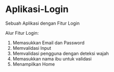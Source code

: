 # Aplikasi-Login
Sebuah Aplikasi dengan Fitur Login

Alur Fitur Login:
1. Memasukkan Email dan Password
2. Memvalidasi Input
3. Memvalidasi pengguna dengan deteksi wajah
4. Memasukkan nama ibu untuk validasi
5. Menampilkan Home
